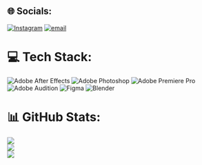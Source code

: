 
## 🌐 Socials:
[![Instagram](https://img.shields.io/badge/Instagram-%23E4405F.svg?logo=Instagram&logoColor=white)](https://instagram.com/renmoire) [![email](https://img.shields.io/badge/Email-D14836?logo=gmail&logoColor=white)](mailto:ireniamaisa@student.upi.edu) 

# 💻 Tech Stack:
![Adobe After Effects](https://img.shields.io/badge/Adobe%20After%20Effects-9999FF.svg?style=flat&logo=Adobe%20After%20Effects&logoColor=white) ![Adobe Photoshop](https://img.shields.io/badge/adobe%20photoshop-%2331A8FF.svg?style=flat&logo=Adobe%20Photoshop&logoColor=white) ![Adobe Premiere Pro](https://img.shields.io/badge/Adobe%20Premiere%20Pro-9999FF.svg?style=flat&logo=Adobe%20Premiere%20Pro&logoColor=white) ![Adobe Audition](https://img.shields.io/badge/Adobe%20Audition-9999FF.svg?style=flat&logo=Adobe%20Audition&logoColor=white) ![Figma](https://img.shields.io/badge/figma-%23F24E1E.svg?style=flat&logo=Figma&logoColor=white) ![Blender](https://img.shields.io/badge/blender-%23F5792A.svg?style=flat&logo=Blender&logoColor=white)
# 📊 GitHub Stats:
![](https://github-readme-stats.vercel.app/api?username=renmoire&theme=dark&hide_border=false&include_all_commits=false&count_private=false)<br/>
![](https://nirzak-streak-stats.vercel.app/?user=renmoire&theme=dark&hide_border=false)<br/>
![](https://github-readme-stats.vercel.app/api/top-langs/?username=renmoire&theme=dark&hide_border=false&include_all_commits=false&count_private=false&layout=compact)

<!-- Proudly created with GPRM ( https://gprm.itsvg.in ) -->
